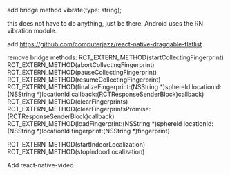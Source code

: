 add bridge method vibrate(type: string);

this does not have to do anything, just be there. Android uses the RN vibration module.

add https://github.com/computerjazz/react-native-draggable-flatlist

remove bridge methods:
RCT_EXTERN_METHOD(startCollectingFingerprint)
RCT_EXTERN_METHOD(abortCollectingFingerprint)
RCT_EXTERN_METHOD(pauseCollectingFingerprint)
RCT_EXTERN_METHOD(resumeCollectingFingerprint)
RCT_EXTERN_METHOD(finalizeFingerprint:(NSString *)sphereId locationId:(NSString *)locationId callback:(RCTResponseSenderBlock)callback)
RCT_EXTERN_METHOD(clearFingerprints)
RCT_EXTERN_METHOD(clearFingerprintsPromise:(RCTResponseSenderBlock)callback)
RCT_EXTERN_METHOD(loadFingerprint:(NSString *)sphereId locationId:(NSString *)locationId fingerprint:(NSString *)fingerprint)

RCT_EXTERN_METHOD(startIndoorLocalization)
RCT_EXTERN_METHOD(stopIndoorLocalization)

Add react-native-video
